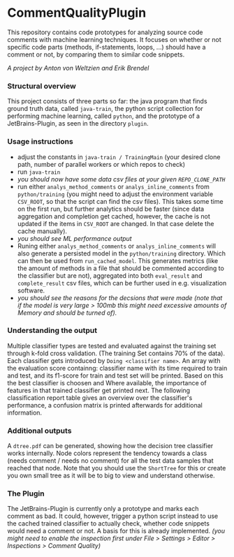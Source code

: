 # CommentQualityPlugin

This repository contains code prototypes for analyzing source code comments with machine learning techniques. It focuses on whether or not specific code parts (methods, if-statements, loops, ...) should have a comment or not, by comparing them to similar code snippets.

_A project by Anton von Weltzien and Erik Brendel_

### Structural overview

This project consists of three parts so far: the java program that finds ground truth data, called `java-train`, the python script collection for performing machine learning, called `python`, and the prototype of a JetBrains-Plugin, as seen in the directory `plugin`.

### Usage instructions

 - adjust the constants in `java-train / TrainingMain` (your desired clone path, number of parallel workers or which repos to check)
 - run `java-train`
 - _you should now have some data csv files at your given `REPO_CLONE_PATH`_
 - run either `analys_method_comments` or `analys_inline_comments` from `python/training` (you might need to adjust the environment variable `CSV_ROOT`, so that the script can find the csv files). This takes some time on the first run, but further analytics should be faster (since data aggregation and completion get cached, however, the cache is not updated if the items in `CSV_ROOT` are changed. In that case delete the cache manually). 
 - _you should see ML performance output_
 - Runing either `analys_method_comments` or `analys_inline_comments` will also generate a persisted model in the `python/training` directory. Which can then be used from `run_cached_model`. This generates metrics (like the amount of methods in a file that should be commented according to the classifier but are not), aggregated into both `eval_result` and `complete_result` csv files, which can be further used in e.g. visualization software.
 - _you should see the reasons for the decsions that were made (note that if the model is very large > 100mb this might need excessive amounts of Memory and should be turned of)._

### Understanding the output

Multiple classifier types are tested and evaluated against the training set through k-fold cross validation. (The training Set contains 70% of the data). Each classifier gets introduced by `Doing <classifier name>`. An array with the evaluation score containng: classifier name with its time required to train and test, and its f1-score for train and test set will be printed. Based on this the best classifier is choosen and  Where available, the importance of features in that trained classifier get printed next. The following classification report table gives an overview over the classifier's performance, a confusion matrix is printed afterwards for additional information.

### Additional outputs

A `dtree.pdf` can be generated, showing how the decision tree classifier works internally. Node colors represent the tendency towards a class (needs comment / needs no comment) for all the test data samples that reached that node. Note that you should use the `ShortTree` for this or create you own small tree as it will be to big to view and understand otherwise. 


### The Plugin

The JetBrains-Plugin is currently only a prototype and marks each comment as bad. It could, however, trigger a python script instead to use the cached trained classifier to actually check, whether code snippets would need a comment or not. A basis for this is already implemented. _(you might need to enable the inspection first under File > Settings > Editor > Inspections > Comment Quality)_
